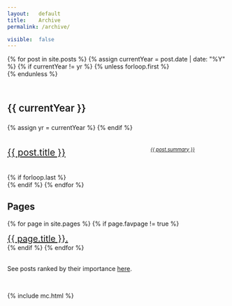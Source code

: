 ```yaml
---
layout:   default
title:    Archive
permalink: /archive/

visible:  false
---
```


<style type="text/css">
  
  .post-list{
	display: flex;
	flex-direction: column;
	gap: 2.5em
  }

  .spaced{
	display: flex;
	gap: 10%;
  }

  .post-link{
	min-width: 55%;
	max-width: 55%;
	font-size: 1.5em;
	line-height: 1.3em
  }

  .nolink{
	font-size: 0.8em;
	line-height: 1.3em
  }

  .archive-link
  {
    font-size: 20px;
  }

  .year{
	margin-top: 2.5em;
	margin-bottom: 1em;
	font-size: 1.6em;
	color: var(--theme-color);
	font-weight: 600;
  }

  .page{
	margin-top: 1em
  }

  @media (max-width: 600px){

	.post-list{
		gap: 2em
	}

	.spaced{
		flex-direction: column;
		gap: 0.5em;
	}

	.post-link{
		max-width: 100%
	}
  }

</style>


<script async src="https://cse.google.com/cse.js?cx=942c04d4b5a4e68e0"></script>
<div class="gcse-search"></div>


<div class="home">
      {% for post in site.posts %}
<!--  -->
        {% assign currentYear = post.date | date: "%Y" %}
        {% if currentYear != yr %}
           {% unless forloop.first %}</div>{% endunless %}
<!--  -->
           <h3 class="year">{{ currentYear }}</h3>
            <div class="post-list">
           {% assign yr = currentYear %}
        {% endif %}
<!--  -->
        <div class="spaced">
            <a class="post-link" href="{{ post.url | prepend: site.baseurl }}">
            {{ post.title }}</a>
            <a class="nolink" href="{{ post.url | prepend: site.baseurl }}"><i>{{ post.summary }}</i></a>
		</div>
        {% if forloop.last %}</div>{% endif %}
<!--  -->
<!--  -->      
      {% endfor %}

<br>

<h2>Pages</h2>

<div>
{% for page in site.pages %}
		{% if page.favpage != true %}
		<div class="spaced page">
			<a class="archive-link" href="{{ page.url | prepend: site.baseurl }}">{{ page.title }}.</a>
		</div>
		{%  endif  %}
{% endfor %}
</div>

<br>

<p>
  See posts ranked by their importance <a href="/importance">here</a>.
</p>

<br>

{%    include mc.html  %}

</div>
